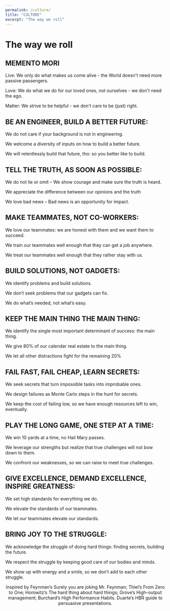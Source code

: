 ```yaml
---
permalink: /culture/
title: "CULTURE"
excerpt: "The way we roll"
---
```


# The way we roll

## MEMENTO MORI

Live: We only do what makes us come alive - the World doesn't need more passive passengers.

Love: We do what we do for our loved ones, not ourselves - we don't need the ego.

Matter: We strive to be helpful - we don't care to be (just) right.

## BE AN ENGINEER, BUILD A BETTER FUTURE:

We do not care if your background is not in engineering.

We welcome a diversity of inputs on how to build a better future.

We will relentlessly build that future, tho: so you better like to build.

## TELL THE TRUTH, AS SOON AS POSSIBLE:

We do not lie or omit – We show courage and make sure the truth is heard.

We appreciate the difference between our opinions and the truth

We love bad news – Bad news is an opportunity for impact.

## MAKE TEAMMATES, NOT CO-WORKERS:

We love our teammates: we are honest with them and we want them to succeed.

We train our teammates well enough that they can get a job anywhere.

We treat our teammates well enough that they rather stay with us.

## BUILD SOLUTIONS, NOT GADGETS:

We identify problems and build solutions.

We don’t seek problems that our gadgets can fix.

We do what’s needed, not what’s easy.

## KEEP THE MAIN THING THE MAIN THING:

We identify the single most important determinant of success: the main thing.

We give 80% of our calendar real estate to the main thing.

We let all other distractions fight for the remaining 20%

## FAIL FAST, FAIL CHEAP, LEARN SECRETS:

We seek secrets that turn impossible tasks into improbable ones.

We design failures as Monte Carlo steps in the hunt for secrets.

We keep the cost of failing low, so we have enough resources left to win, eventually.

## PLAY THE LONG GAME, ONE STEP AT A TIME:

We win 10 yards at a time, no Hail Mary passes.

We leverage our strengths but realize that true challenges will not bow down to them.

We confront our weaknesses, so we can raise to meet true challenges.
## GIVE EXCELLENCE, DEMAND EXCELLENCE, INSPIRE GREATNESS:

We set high standards for everything we do.

We elevate the standards of our teammates.

We let our teammates elevate our standards.

## BRING JOY TO THE STRUGGLE:

We acknowledge the struggle of doing hard things: finding secrets, building the future.

We respect the struggle by keeping good care of our bodies and minds.

We show up with energy and a smile, so we don’t add to each other struggle.

 <p style="text-align: center;">
Inspired by Feynman’s Surely you are joking Mr. Feynman; Thiel’s From Zero to One; Horowitz’s The hard thing about hard things; Grove’s High-output management; Burchard’s High Performance Habits. Duarte’s HBR guide to persuasive presentations.
</p>
